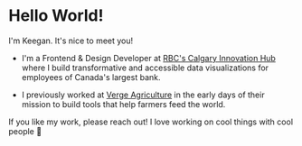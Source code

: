 # Hello World! 

I'm Keegan. It's nice to meet you!

- I'm a Frontend & Design Developer at [RBC's Calgary Innovation Hub](https://jobs.rbc.com/calgaryinnovationhub) where I build transformative and accessible data visualizations for employees of Canada's largest bank.

- I previously worked at [Verge Agriculture](https://vergeag.com/) in the early days of their mission to build tools that help farmers feed the world.

If you like my work, please reach out! I love working on cool things with cool people 🚀
